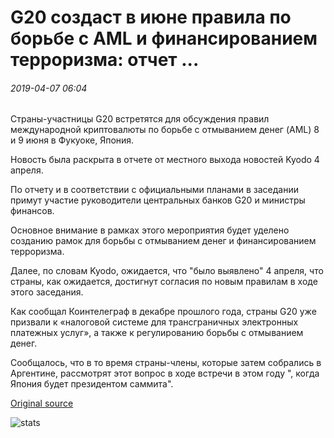 # G20 создаст в июне правила по борьбе с AML и финансированием терроризма: отчет ...

###### 2019-04-07 06:04

Страны-участницы G20 встретятся для обсуждения правил международной криптовалюты по борьбе с отмыванием денег (AML) 8 и 9 июня в Фукуоке, Япония.

Новость была раскрыта в отчете от местного выхода новостей Kyodo 4 апреля.

По отчету и в соответствии с официальными планами в заседании примут участие руководители центральных банков G20 и министры финансов.

Основное внимание в рамках этого мероприятия будет уделено созданию рамок для борьбы с отмыванием денег и финансированием терроризма.

Далее, по словам Kyodo, ожидается, что "было выявлено" 4 апреля, что страны, как ожидается, достигнут согласия по новым правилам в ходе этого заседания.

Как сообщал Коинтелеграф в декабре прошлого года, страны G20 уже призвали к «налоговой системе для трансграничных электронных платежных услуг», а также к регулированию борьбы с отмыванием денег.

Сообщалось, что в то время страны-члены, которые затем собрались в Аргентине, рассмотрят этот вопрос в ходе встречи в этом году ", когда Япония будет президентом саммита".

[Original source](https://cointelegraph.com/news/g20-to-establish-crypto-aml-and-counter-terrorism-financing-regulations-in-june-report)

![stats](https://c.statcounter.com/11760860/0/a89fa40b/1/ "stats")